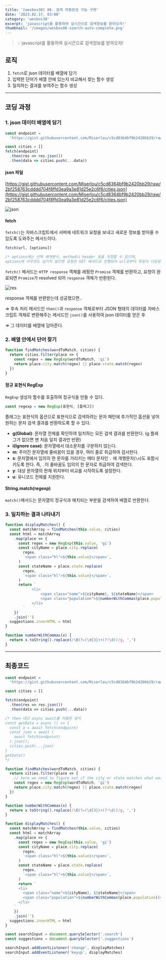 ```yaml
---
title: '[wesbos30] 06. 검색 자동완성 기능 구현'
date: '2023.02.17, 03:00'
category: 'wesbos30'
excerpt: 'javascript를 활용하여 실시간으로 검색정보를 받아오자!'
thumbnail: '/images/wesbos06-search-auto-complete.png'
---
```


> 💡 javascript를 활용하여 실시간으로 검색정보를 받아오자!

## 로직

1. `fetch`로 json 데이터를 배열에 담기
2. 입력한 단어가 배열 안에 있는지 비교해서 찾는 함수 생성
3. 일치하는 결과를 보여주는 함수 생성

---

## 코딩 과정

### 1. json 데이터 배열에 담기

```jsx
const endpoint =
  'https://gist.githubusercontent.com/Miserlou/c5cd8364bf9b2420bb29/raw/2bf258763cdddd704f8ffd3ea9a3e81d25e2c6f6/cities.json'

const cities = []
fetch(endpoint)
  .then(res => res.json())
  .then(data => cities.push(...data))
```

#### json 파일

[https://gist.githubusercontent.com/Miserlou/c5cd8364bf9b2420bb29/raw/2bf258763cdddd704f8ffd3ea9a3e81d25e2c6f6/cities.json](https://gist.githubusercontent.com/Miserlou/c5cd8364bf9b2420bb29/raw/2bf258763cdddd704f8ffd3ea9a3e81d25e2c6f6/cities.json)

![json](https://user-images.githubusercontent.com/87363422/156243679-fe6879a5-acaa-47ee-a4be-325d38782cea.png)

#### fetch

`fetch()`는 자바스크립트에서 서버에 네트워크 요청을 보내고 새로운 정보를 받아올 수 있도록 도와주는 메서드이다.

```jsx
fetch(url, [options])

/* options에는 선택 매개변수, method나 header 등을 지정할 수 있으며,
options에 아무것도 넘기지 않으면 요청은 GET 메서드로 진행되어 url로부터 파일이 다운로드된다. */
```

`fetch()` 메서드는 `HTTP response` 객체를 래핑한 `Promise` 객체를 반환하고,
요청이 완료되면 `Promise`가 resolved 되어 `response` 객체가 반환된다.

![res](https://user-images.githubusercontent.com/87363422/156243686-e4119fdc-ce56-4c6b-8ad9-a3e10eb85ad7.png)

response 객체를 반환받는데 성공했으면..

⇒ 후속 처리 메서드인 `then()`과
`response` 객체로부터 JSON 형태의 데이터를 자바스크립트 객체로 변환해주는 메서드인 `json()`를 사용하여 json 데이터를 얻은 후

⇒ 그 데이터를 배열에 담아준다.

### 2. 배열 안에서 단어 찾기

```jsx
function findMatches(wordToMatch, cities) {
  return cities.filter(place => {
    const regex = new RegExp(wordToMatch, 'gi')
    return place.city.match(regex) || place.state.match(regex)
  })
}
```

#### 정규 표현식 RegExp

`RegExp` 생성자 함수를 호출하여 정규식을 만들 수 있다.

```jsx
const regexp = new RegExp(표현식, [플래그])
```

플래그는 표현식의 옵션으로 표현식으로 검색하려는 문자 패턴에 추가적인 옵션을 넣어 원하는 문자 검색 결과를 반환하도록 할 수 있다.

- **g(Global)**: 문자열 전체를 확인하여 일치하는 모든 검색 결과를 반환한다. (g 플래그가 없으면 맨 처음 일치 결과만 반환)
- **i(Ignore case)**: 문자열에서 대소문자를 구분하지 않는다.
- **m**: 주어진 문자열에 줄바꿈이 있을 경우, 여러 줄로 취급하여 검사한다.
- **s**: 문자열에서 임의의 한 문자를 가리키는 메타 문자인 `.` 에 개행문자(`\n`)도 포함시키도록 한다. 즉, `.`이 줄바꿈도 임의의 한 문자로 취급하여 검색한다.
- **y**: 대상 문자열의 현재 위치부터 비교를 시작하도록 설정한다.
- **u**: 유니코드 전체를 지원한다.

#### String.match(regexp)

`match()`메서드는 문자열이 정규식과 매치되는 부분을 검색하여 배열로 반환한다.

### 3. 일치하는 결과 나타내기

```jsx
function displayMatches() {
  const matchArray = findMatches(this.value, cities)
  const html = matchArray
    .map(place => {
      const regex = new RegExp(this.value, 'gi')
      const cityName = place.city.replace(
        regex,
        `<span class="hl">${this.value}</span>`,
      )
      const stateName = place.state.replace(
        regex,
        `<span class="hl">${this.value}</span>`,
      )
      return ` 
			<li> 
				<span class="name">${cityName}, ${stateName}</span> 
				<span class="population">${numberWithCommas(place.population)}</span> 
			</li> 
		`
    })
    .join('')
  suggestions.innerHTML = html
}

function numberWithCommas(x) {
  return x.toString().replace(/\B(?=(\d{3})+(?!\d))/g, ',')
}
```

---

## 최종코드

```jsx
const endpoint =
  'https://gist.githubusercontent.com/Miserlou/c5cd8364bf9b2420bb29/raw/2bf258763cdddd704f8ffd3ea9a3e81d25e2c6f6/cities.json'

const cities = []

fetch(endpoint)
  .then(res => res.json())
  .then(data => cities.push(...data))

/* then 대신 async await를 이용한 방식
const getData = async () => {
  const a = await fetch(endpoint)
  const json = await (
    await fetch(endpoint)
  ).json();
  cities.push(...json)
}
getData()
*/

function findMatches(wordToMatch, cities) {
  return cities.filter(place => {
    // here we need to figure out if the city or state matches what was searched
    const regex = new RegExp(wordToMatch, 'gi')
    return place.city.match(regex) || place.state.match(regex)
  })
}

function numberWithCommas(x) {
  return x.toString().replace(/\B(?=(\d{3})+(?!\d))/g, ',')
}

function displayMatches() {
  const matchArray = findMatches(this.value, cities)
  const html = matchArray
    .map(place => {
      const regex = new RegExp(this.value, 'gi')
      const cityName = place.city.replace(
        regex,
        `<span class="hl">${this.value}</span>`,
      )
      const stateName = place.state.replace(
        regex,
        `<span class="hl">${this.value}</span>`,
      )
      return `
      <li>
        <span class="name">${cityName}, ${stateName}</span>
        <span class="population">${numberWithCommas(place.population)}</span>
      </li>
    `
    })
    .join('')
  suggestions.innerHTML = html
}

const searchInput = document.querySelector('.search')
const suggestions = document.querySelector('.suggestions')

searchInput.addEventListener('change', displayMatches)
searchInput.addEventListener('keyup', displayMatches)
```
